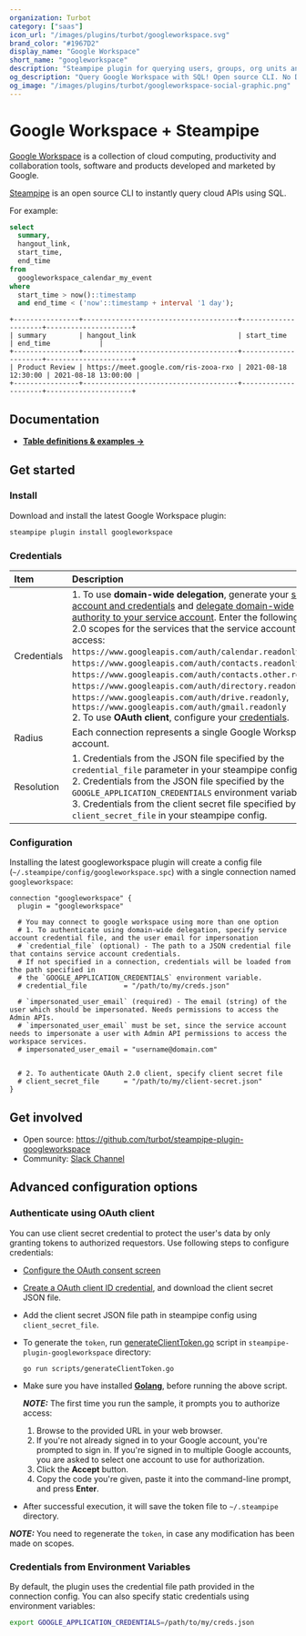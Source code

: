 ```yaml
---
organization: Turbot
category: ["saas"]
icon_url: "/images/plugins/turbot/googleworkspace.svg"
brand_color: "#1967D2"
display_name: "Google Workspace"
short_name: "googleworkspace"
description: "Steampipe plugin for querying users, groups, org units and more from your Google Workspace."
og_description: "Query Google Workspace with SQL! Open source CLI. No DB required."
og_image: "/images/plugins/turbot/googleworkspace-social-graphic.png"
---
```


# Google Workspace + Steampipe

[Google Workspace](https://workspace.google.com) is a collection of cloud computing, productivity and collaboration tools, software and products developed and marketed by Google.

[Steampipe](https://steampipe.io) is an open source CLI to instantly query cloud APIs using SQL.

For example:

```sql
select
  summary,
  hangout_link,
  start_time,
  end_time
from
  googleworkspace_calendar_my_event
where
  start_time > now()::timestamp
  and end_time < ('now'::timestamp + interval '1 day');
```

```
+----------------+--------------------------------------+---------------------+---------------------+
| summary        | hangout_link                         | start_time          | end_time            |
+----------------+--------------------------------------+---------------------+---------------------+
| Product Review | https://meet.google.com/ris-zooa-rxo | 2021-08-18 12:30:00 | 2021-08-18 13:00:00 |
+----------------+--------------------------------------+---------------------+---------------------+
```

## Documentation

- **[Table definitions & examples →](/plugins/turbot/googleworkspace/tables)**

## Get started

### Install

Download and install the latest Google Workspace plugin:

```bash
steampipe plugin install googleworkspace
```

### Credentials

| Item        | Description |
| :---------- | :-----------|
| Credentials | 1. To use **domain-wide delegation**, generate your [service account and credentials](https://developers.google.com/admin-sdk/directory/v1/guides/delegation#create_the_service_account_and_credentials) and [delegate domain-wide authority to your service account](https://developers.google.com/admin-sdk/directory/v1/guides/delegation#delegate_domain-wide_authority_to_your_service_account). Enter the following OAuth 2.0 scopes for the services that the service account can access:<br />`https://www.googleapis.com/auth/calendar.readonly`,<br />`https://www.googleapis.com/auth/contacts.readonly`,<br />`https://www.googleapis.com/auth/contacts.other.readonly`,<br />`https://www.googleapis.com/auth/directory.readonly`,<br />`https://www.googleapis.com/auth/drive.readonly`,<br />`https://www.googleapis.com/auth/gmail.readonly`<br />2. To use **OAuth client**, configure your [credentials](#authenticate-using-oauth-client). |
| Radius      | Each connection represents a single Google Workspace account. |
| Resolution  | 1. Credentials from the JSON file specified by the `credential_file` parameter in your steampipe config.<br />2. Credentials from the JSON file specified by the `GOOGLE_APPLICATION_CREDENTIALS` environment variable.<br />3. Credentials from the client secret file specified by the `client_secret_file` in your steampipe config. |

### Configuration

Installing the latest googleworkspace plugin will create a config file (`~/.steampipe/config/googleworkspace.spc`) with a single connection named `googleworkspace`:

```hcl
connection "googleworkspace" {
  plugin = "googleworkspace"

  # You may connect to google workspace using more than one option
  # 1. To authenticate using domain-wide delegation, specify service account credential file, and the user email for impersonation
  # `credential_file` (optional) - The path to a JSON credential file that contains service account credentials.
  # If not specified in a connection, credentials will be loaded from the path specified in
  # the `GOOGLE_APPLICATION_CREDENTIALS` environment variable.
  # credential_file         = "/path/to/my/creds.json"

  # `impersonated_user_email` (required) - The email (string) of the user which should be impersonated. Needs permissions to access the Admin APIs.
  # `impersonated_user_email` must be set, since the service account needs to impersonate a user with Admin API permissions to access the workspace services.
  # impersonated_user_email = "username@domain.com"


  # 2. To authenticate OAuth 2.0 client, specify client secret file
  # client_secret_file      = "/path/to/my/client-secret.json"
}
```

## Get involved

- Open source: https://github.com/turbot/steampipe-plugin-googleworkspace
- Community: [Slack Channel](https://join.slack.com/t/steampipe/shared_invite/zt-oij778tv-lYyRTWOTMQYBVAbtPSWs3g)

## Advanced configuration options

### Authenticate using OAuth client

You can use client secret credential to protect the user's data by only granting tokens to authorized requestors. Use following steps to configure credentials:

- [Configure the OAuth consent screen](https://developers.google.com/workspace/guides/create-credentials#configure_the_oauth_consent_screen)
- [Create a OAuth client ID credential](https://developers.google.com/workspace/guides/create-credentials#create_a_oauth_client_id_credential), and download the client secret JSON file.
- Add the client secret JSON file path in steampipe config using `client_secret_file`.
- To generate the `token`, run [generateClientToken.go](https://github.com/turbot/steampipe-plugin-googleworkspace/blob/main/scripts/generateClientToken.go) script in `steampipe-plugin-googleworkspace` directory:

  ```
  go run scripts/generateClientToken.go
  ```

- Make sure you have installed **[Golang](https://golang.org/doc/install)**, before running the above script.
  
  **_NOTE:_** The first time you run the sample, it prompts you to authorize access:
  1. Browse to the provided URL in your web browser.
  2. If you're not already signed in to your Google account, you're prompted to sign in. If you're signed in to multiple Google accounts, you are asked to select one account to use for authorization.
  3. Click the **Accept** button.
  4. Copy the code you're given, paste it into the command-line prompt, and press **Enter**.
- After successful execution, it will save the token file to `~/.steampipe` directory.

**_NOTE:_**
  You need to regenerate the `token`, in case any modification has been made on scopes.

### Credentials from Environment Variables

By default, the plugin uses the credential file path provided in the connection config. You can also specify static credentials using environment variables:

```sh
export GOOGLE_APPLICATION_CREDENTIALS=/path/to/my/creds.json
```
